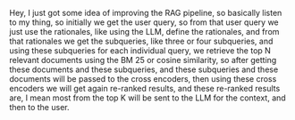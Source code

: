 Hey, I just got some idea of improving the RAG pipeline, so basically listen to my thing, so initially we get the user query, so from that user query we just use the rationales, like using the LLM, define the rationales, and from that rationales we get the subqueries, like three or four subqueries, and using these subqueries for each individual query, we retrieve the top N relevant documents using the BM 25 or cosine similarity, so after getting these documents and these subqueries, and these subqueries and these documents will be passed to the cross encoders, then using these cross encoders we will get again re-ranked results, and these re-ranked results are, I mean most from the top K will be sent to the LLM for the context, and then to the user.